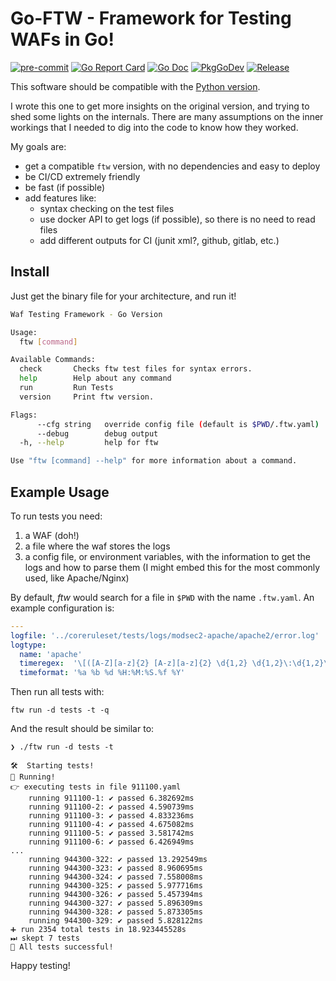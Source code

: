 # Go-FTW - Framework for Testing WAFs in Go! 

[![pre-commit](https://img.shields.io/badge/pre--commit-enabled-brightgreen?logo=pre-commit&logoColor=white)](https://github.com/pre-commit/pre-commit)
[![Go Report Card](https://goreportcard.com/badge/github.com/fzipi/go-ftw)](https://goreportcard.com/report/github.com/fzipi/go-ftw)
[![Go Doc](https://img.shields.io/badge/godoc-reference-blue.svg?style=flat-square)](http://godoc.org/github.com/fzipi/go-ftw)
[![PkgGoDev](https://pkg.go.dev/badge/github.com/golang-standards/project-layout)](https://pkg.go.dev/github.com/fzipi/go-ftw)
[![Release](https://img.shields.io/github/release/golang-standards/project-layout.svg?style=flat-square)](https://github.com/fzipi/go-ftw/releases/latest)


This software should be compatible with the [Python version](https://pypi.org/project/ftw/).

I wrote this one to get more insights on the original version, and trying to shed some lights on the internals. There are many assumptions on the inner workings that I needed to dig into the code to know how they worked.

My goals are:
- get a compatible `ftw` version, with no dependencies and easy to deploy
- be CI/CD extremely friendly
- be fast (if possible)
- add features like:
  - syntax checking on the test files
  - use docker API to get logs (if possible), so there is no need to read files
  - add different outputs for CI (junit xml?, github, gitlab, etc.)

## Install

Just get the binary file for your architecture, and run it!

```bash
Waf Testing Framework - Go Version

Usage:
  ftw [command]

Available Commands:
  check       Checks ftw test files for syntax errors.
  help        Help about any command
  run         Run Tests
  version     Print ftw version.

Flags:
      --cfg string   override config file (default is $PWD/.ftw.yaml)
      --debug        debug output
  -h, --help         help for ftw

Use "ftw [command] --help" for more information about a command.
```

## Example Usage

To run tests you need:
1. a WAF (doh!)
2. a file where the waf stores the logs
3. a config file, or environment variables, with the information to get the logs and how to parse them (I might embed this for the most commonly used, like Apache/Nginx)

By default, _ftw_ would search for a file in `$PWD` with the name `.ftw.yaml`. An example configuration is:

```yaml
---
logfile: '../coreruleset/tests/logs/modsec2-apache/apache2/error.log'
logtype:
  name: 'apache'
  timeregex:  '\[([A-Z][a-z]{2} [A-z][a-z]{2} \d{1,2} \d{1,2}\:\d{1,2}\:\d{1,2}\.\d+? \d{4})\]'
  timeformat: '%a %b %d %H:%M:%S.%f %Y'
```

Then run all tests with:

`ftw run -d tests -t -q`

And the result should be similar to:

```
❯ ./ftw run -d tests -t

🛠️  Starting tests!
🚀 Running!
👉 executing tests in file 911100.yaml
	running 911100-1: ✔ passed 6.382692ms
	running 911100-2: ✔ passed 4.590739ms
	running 911100-3: ✔ passed 4.833236ms
	running 911100-4: ✔ passed 4.675082ms
	running 911100-5: ✔ passed 3.581742ms
	running 911100-6: ✔ passed 6.426949ms
...
	running 944300-322: ✔ passed 13.292549ms
	running 944300-323: ✔ passed 8.960695ms
	running 944300-324: ✔ passed 7.558008ms
	running 944300-325: ✔ passed 5.977716ms
	running 944300-326: ✔ passed 5.457394ms
	running 944300-327: ✔ passed 5.896309ms
	running 944300-328: ✔ passed 5.873305ms
	running 944300-329: ✔ passed 5.828122ms
➕ run 2354 total tests in 18.923445528s
⏭ skept 7 tests
🎉 All tests successful!
```
Happy testing!
